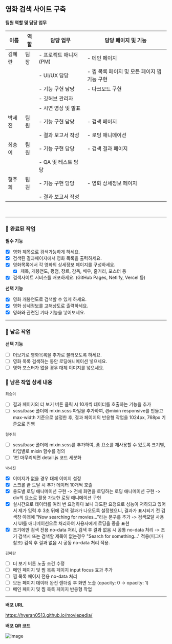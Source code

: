 ## 영화 검색 사이트 구축

**팀원 역할 및 담당 업무**

| 이름   | 역할 | 담당 업무             | 담당 페이지 및 기능                          |
| ------ | ---- | --------------------- | -------------------------------------------- |
| 김혜란 | 팀장 | - 프로젝트 매니저(PM) | - 메인 페이지                                |
|        |      | - UI/UX 담당          | - 찜 목록 페이지 및 모든 페이지 찜 기능 구현 |
|        |      | - 기능 구현 담당      | - 다크모드 구현                              |
|        |      | - 깃허브 관리자       |                          |
|        |      | - 시연 영상 및 발표   |                                              |
| 박세진 | 팀원 | - 기능 구현 담당      | - 검색 페이지                                |
|        |      | - 결과 보고서 작성    | - 로딩 애니메이션                            |
| 최승이 | 팀원 | - 기능 구현 담당      | - 검색 결과 페이지                           |
|        |      | - QA 및 테스트 담당   |                                              |
| 형주희 | 팀원 | - 기능 구현 담당      | - 영화 상세정보 페이지                       |
|        |      | - 결과 보고서 작성    |                                              |

<br/>

---

### 📍 완료된 작업

**필수 기능** 
- [x]  영화 제목으로 검색가능하게 하세요.
- [x] 검색된 결과페이지에서 영화 목록을 출력하세요.
- [x] 영화목록에서 각 영화의 상세정보 페이지를 구성하세요.
    - [x]  제목, 개봉연도, 평점, 장르, 감독, 배우, 줄거리, 포스터 등
- [x]  검색사이트 서비스를 배포하세요. (GitHub Pages, Netlify, Vercel 등)

**선택 기능** 

- [x]  영화 개봉연도로 검색할 수 있게 하세요.
- [x]  영화 상세정보를 고해상도로 출력하세요.
- [x]  영화와 관련된 기타 기능을 넣어보세요.

---

### 📍 남은 작업

**선택 기능** 

- [ ]  더보기로 영화목록을 추가로 불러오도록 하세요.
- [ ]  영화 목록 검색하는 동안 로딩애니메이션 넣으세요.
- [ ]  영화 포스터가 없을 경우 대체 이미지를 넣으세요.

### 📍 남은 작업 상세 내용

`최승이`

- [ ]  결과 페이지의 더 보기 버튼 클릭 시 10개씩 데이터를 호출하는 기능을 추가
- [ ]  scss/base 폴더에 mixin.scss 파일을 추가하여, @mixin responsive를 만들고 max-width 기준으로 설정한 후, 결과 페이지의 반응형 작업을 1024px, 768px 기준으로 진행

`형주희`

- [ ]  scss/base 폴더에 mixin.scss를 추가하여, 폼 요소를 재사용할 수 있도록 크기별, 타입별로 mixin 함수를 정의
- [ ]  1번 마무리되면 detail.js 코드 세분화

`박세진`

- [x]  이미지가 없을 경우 대체 이미지 설정
- [x]  스크롤 끝 도달 시 추가 데이터 10개씩 호출
- [x]  용도별 로딩 애니메이션 구현
         -> 전체 화면을 로딩하는 로딩 애니메이션 구현
         -> div의 요소로 활용 가능한 로딩 애니메이션 구현
- [x]  실시간으로 데이터를 여러 번 요청하다 보니 과도한 요청으로 성능이 저하되고 있어서
제가 입력 후 3초 뒤에 검색 결과가 나오도록 설정했으니,
결과가 표시되기 전 검색창 아래에 "Now searching for movies..."라는 문구를 추가
    -> 검색모달 사용시 UI를 애니메이션으로 처리하여 사용자에게 로딩을 중을 표현
- [x] 초기에만 검색 전용 no-data 처리, 검색 후 결과 없음 시 공통 no-data 처리
    -> 초기 검색시 또는 검색할 제목이 없는경우 "Search for something..." 적용(피그마 참조)
       검색 후 결과 없음 시 공동 no-data 처리 적용.

`김혜란`

- [ ] 더 보기 버튼 노출 조건 수정
- [ ] 메인 페이지 및 찜 목록 페이지 input focus 효과 추가
- [ ] 찜 목록 페이지 전용 no-data 처리
- [ ] 모든 페이지 데이터 완전 렌더링 후 화면 노출 (opacity: 0 → opacity: 1)
- [ ] 메인 페이지 및 찜 목록 페이지 반응형 작업

---

**배포 URL**

https://hyeran0513.github.io/moviepedia/

**배포 QR 코드**

![image](https://github.com/user-attachments/assets/22ab9382-8020-4be7-a20d-55ddeb6c5190)
